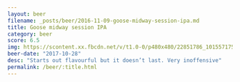 ```yaml
---
layout: beer
filename: _posts/beer/2016-11-09-goose-midway-session-ipa.md
title: Goose midway session IPA
category: beer
score: 6.5
img: https://scontent.xx.fbcdn.net/v/t1.0-0/p480x480/22851786_10155717525148745_8990742724270680307_n.jpg?_nc_cat=107&_nc_ht=scontent.xx&oh=5289b2866cd6b102103c061443ce2909&oe=5CC9D27F
beer-date: "2017-10-28"
desc: "Starts out flavourful but it doesn’t last. Very inoffensive"
permalink: /beer/:title.html
---
```

